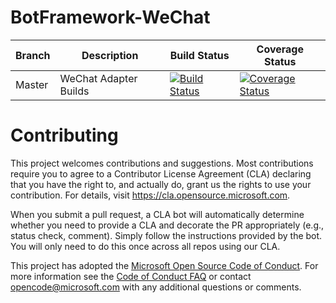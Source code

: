 # BotFramework-WeChat
 | Branch | Description        | Build Status | Coverage Status |
 |----|---------------|--------------|-----------------|
|Master | WeChat Adapter Builds |[![Build Status](https://github.com/microsoft/BotFramework-WeChat/workflows/Adapter%20CI/badge.svg?branch=master)](https://github.com/microsoft/BotFramework-WeChat/actions?query=branch%3Amaster)|[![Coverage Status](https://coveralls.io/repos/github/microsoft/BotFramework-WeChat/badge.svg?branch=master)](https://coveralls.io/github/microsoft/BotFramework-WeChat?branch=master)|


# Contributing

This project welcomes contributions and suggestions.  Most contributions require you to agree to a
Contributor License Agreement (CLA) declaring that you have the right to, and actually do, grant us
the rights to use your contribution. For details, visit https://cla.opensource.microsoft.com.

When you submit a pull request, a CLA bot will automatically determine whether you need to provide
a CLA and decorate the PR appropriately (e.g., status check, comment). Simply follow the instructions
provided by the bot. You will only need to do this once across all repos using our CLA.

This project has adopted the [Microsoft Open Source Code of Conduct](https://opensource.microsoft.com/codeofconduct/).
For more information see the [Code of Conduct FAQ](https://opensource.microsoft.com/codeofconduct/faq/) or
contact [opencode@microsoft.com](mailto:opencode@microsoft.com) with any additional questions or comments.
